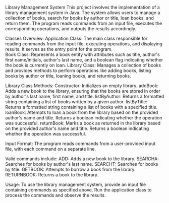Library Management System
This project involves the implementation of a library management system in Java. The system allows users to manage a collection of books, search for books by author or title, loan books, and return them. The program reads commands from an input file, executes the corresponding operations, and outputs the results accordingly.


Classes Overview:
Application Class: The main class responsible for reading commands from the input file, executing operations, and displaying results. It serves as the entry point for the program.<br>
Book Class: Represents a book entity with attributes such as title, author's first name/initials, author's last name, and a boolean flag indicating whether the book is currently on loan.
Library Class: Manages a collection of books and provides methods to perform operations like adding books, listing books by author or title, loaning books, and returning books.


Library Class Methods:
Constructor: Initializes an empty library.
addBook: Adds a new book to the library, ensuring that the books are stored in order by author's last name, first name, and title.
listByAuthor: Returns a formatted string containing a list of books written by a given author.
listByTitle: Returns a formatted string containing a list of books with a specified title.
loanBook: Attempts to loan a book from the library based on the provided author's name and title. Returns a boolean indicating whether the operation was successful.
returnBook: Marks a book as returned in the library based on the provided author's name and title. Returns a boolean indicating whether the operation was successful.


Input Format:
The program reads commands from a user-provided input file, with each command on a separate line.


Valid commands include:
ADD: Adds a new book to the library.
SEARCHA: Searches for books by author's last name.
SEARCHT: Searches for books by title.
GETBOOK: Attempts to borrow a book from the library.
RETURNBOOK: Returns a book to the library.


Usage:
To use the library management system, provide an input file containing commands as specified above. Run the application class to process the commands and observe the results.
